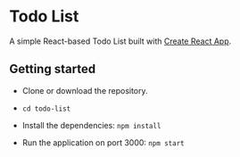 # Todo List

A simple React-based Todo List built with [Create React App](https://github.com/facebookincubator/create-react-app). 

## Getting started

* Clone or download the repository.

* ```cd todo-list```

* Install the dependencies: ```npm install```

* Run the application on port 3000: ```npm start```